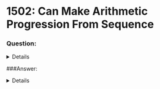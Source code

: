 # 1502: Can Make Arithmetic Progression From Sequence

### Question:
<details>
    <summary>Details</summary>

    A sequence of numbers is called an arithmetic progression if the difference between any two consecutive elements is the same.

    Given an array of numbers arr, return true if the array can be rearranged to form an arithmetic progression. Otherwise, return false.

    Example 1:

    Input: arr = [3,5,1]
    Output: true
    Explanation: We can reorder the elements as [1,3,5] or [5,3,1] with differences 2 and -2 respectively, between each consecutive elements.

    Example 2:

    Input: arr = [1,2,4]
    Output: false
    Explanation: There is no way to reorder the elements to obtain an arithmetic progression.

    Constraints:

    2 <= arr.length <= 1000
    -106 <= arr[i] <= 106
</details>

###Answer:
<details>
    <summary>Details</summary>
    
    Sort array using qsort
    Find the difference between the first two elements, set that value to "diff"
    Go through the array, finding the difference between every pair of adjacent values and comparing them to "diff"
    Upon finding any difference, return false
    
</details>
